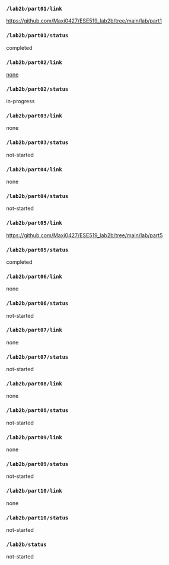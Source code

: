 ### `/lab2b/part01/link`
https://github.com/Maxi0427/ESE519_lab2b/tree/main/lab/part1
### `/lab2b/part01/status`
completed
### `/lab2b/part02/link`
[none](https://github.com/Maxi0427/ESE519_lab2b/tree/main/lab/part2)
### `/lab2b/part02/status`
in-progress
### `/lab2b/part03/link`
none
### `/lab2b/part03/status`
not-started
### `/lab2b/part04/link`
none
### `/lab2b/part04/status`
not-started
### `/lab2b/part05/link`
https://github.com/Maxi0427/ESE519_lab2b/tree/main/lab/part5
### `/lab2b/part05/status`
completed
### `/lab2b/part06/link`
none
### `/lab2b/part06/status`
not-started
### `/lab2b/part07/link`
none
### `/lab2b/part07/status`
not-started
### `/lab2b/part08/link`
none
### `/lab2b/part08/status`
not-started
### `/lab2b/part09/link`
none
### `/lab2b/part09/status`
not-started
### `/lab2b/part10/link`
none
### `/lab2b/part10/status`
not-started
### `/lab2b/status`
not-started
